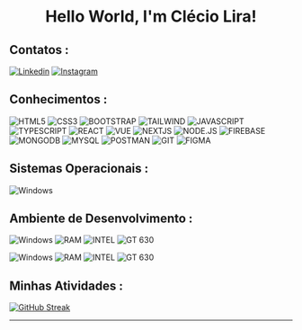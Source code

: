 # <center>Hello World, I'm Clécio Lira!

## Contatos :
[![Linkedin](https://img.shields.io/badge/-Linkedin-0A63BC?style=for-the-badge&logo=Linkedin&logoColor=white)](https://www.linkedin.com/in/cleciolira/)
[![Instagram](https://img.shields.io/badge/-Instagram-DD4B25?style=for-the-badge&logo=Instagram&logoColor=white)](https://www.instagram.com/cleciu_lira/)
  
## Conhecimentos :
![HTML5](https://img.shields.io/badge/HTML5-DD4B25?style=for-the-badge&logo=html5&logoColor=white)
![CSS3](https://img.shields.io/badge/CSS3-2C97CC?style=for-the-badge&logo=css3&logoColor=white)
![BOOTSTRAP](https://img.shields.io/badge/Bootstrap-7149A3?style=for-the-badge&logo=bootstrap&logoColor=white)
![TAILWIND](https://img.shields.io/badge/Tailwind_CSS-grey?style=for-the-badge&logo=tailwind-css&logoColor=38B2AC)
![JAVASCRIPT](https://img.shields.io/badge/JavaScript-EFD81D?style=for-the-badge&logo=javascript&logoColor=black)
![TYPESCRIPT](https://img.shields.io/badge/TypeScript-3178C6?style=for-the-badge&logo=typescript&logoColor=white)
![REACT](https://shields.io/badge/react-black?logo=react&style=for-the-badge)
![VUE](https://img.shields.io/badge/Vue.js-35495E?style=for-the-badge&logo=vuedotjs&logoColor=4FC08D)
![NEXTJS](https://img.shields.io/badge/next.js-000000?style=for-the-badge&logo=nextdotjs&logoColor=white)
![NODE.JS](https://img.shields.io/badge/NODE.JS-3C873A?style=for-the-badge&logo=node.js&logoColor=white)
![FIREBASE](https://img.shields.io/badge/firebase-ffca28?style=for-the-badge&logo=firebase&logoColor=black)
![MONGODB](https://img.shields.io/badge/-MongoDB-13aa52?style=for-the-badge&logo=mongodb&logoColor=white)
![MYSQL](https://img.shields.io/badge/MySQL-4479A1?style=for-the-badge&logo=mysql&logoColor=white)
![POSTMAN](https://img.shields.io/badge/Postman-FF6C37?style=for-the-badge&logo=Postman&logoColor=white)
![GIT](https://img.shields.io/badge/Git-E94E31?style=for-the-badge&logo=git&logoColor=white)
![FIGMA](https://img.shields.io/badge/Figma-F24E1E?style=for-the-badge&logo=figma&logoColor=white)


## Sistemas Operacionais :
![Windows](https://img.shields.io/badge/Windows-006DC0?style=for-the-badge&logo=windows&logoColor=white)

## Ambiente de Desenvolvimento :
![Windows](https://img.shields.io/badge/Windows-006DC0?style=for-the-badge&logo=windows&logoColor=white)
![RAM](https://img.shields.io/badge/RAM-12GB-%230071C5.svg?&style=for-the-badge&logoColor=white)
![INTEL](https://img.shields.io/badge/INTEL-I5_3570-0078D6?style=for-the-badge&logo=intel&logoColor=white)
![GT 630](https://img.shields.io/badge/NVIDIA-GT_630-72B300?style=for-the-badge&logo=nvidia&logoColor=white)

![Windows](https://img.shields.io/badge/Windows-006DC0?style=for-the-badge&logo=windows&logoColor=white)
![RAM](https://img.shields.io/badge/RAM-12GB-%230071C5.svg?&style=for-the-badge&logoColor=white)
![INTEL](https://img.shields.io/badge/INTEL-I3_1115-0078D6?style=for-the-badge&logo=intel&logoColor=white)
![GT 630](https://img.shields.io/badge/INTEL-UHD_Graphics-0078D6?style=for-the-badge&logo=intel&logoColor=white)

## Minhas Atividades :
[![GitHub Streak](https://github-readme-streak-stats.herokuapp.com?user=ClecioLira&theme=tokyonight-duo&locale=pt_BR)](https://git.io/streak-stats)
***
